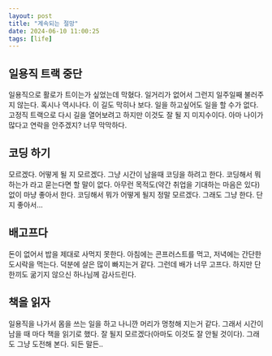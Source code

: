 ```yaml
---
layout: post
title: "계속되는 절망"
date: 2024-06-10 11:00:25
tags: [life]
---
```


## 일용직 트랙 중단

일용직으로 활로가 트이는가 싶었는데 막혔다. 일거리가 없어서 그런지 일주일째 불러주지 않는다. 혹시나 역시나다. 이 길도 막히나 보다. 일을 하고싶어도 일을 할 수가 없다. 고정직 트랙으로 다시 길을 열어보려고 하지만 이것도 잘 될 지 미지수이다. 아마 나이가 많다고 연락을 안주겠지? 너무 막막하다.

## 코딩 하기

모르겠다. 어떻게 될 지 모르겠다. 그냥 시간이 남을때 코딩을 하려고 한다. 코딩해서 뭐하는가 라고 묻는다면 할 말이 없다. 아무런 목적도(약간 취업을 기대하는 마음은 있다) 없이 마냥 좋아서 한다. 코딩해서 뭐가 어떻게 될지 정말 모르겠다. 그래도 그냥 한다. 단지 좋아서...

## 배고프다

돈이 없어서 밥을 제대로 사먹지 못한다. 아침에는 콘프러스트를 먹고, 저녁에는 간단한 도시락을 먹는다. 덕분에 살은 많이 빠지는거 같다. 그런데 배가 너무 고프다. 하지만 단 한끼도 굶기지 않으신 하나님께 감사드린다.

## 책을 읽자

일용직을 나가서 몸을 쓰는 일을 하고 나니깐 머리가 멍청해 지는거 같다. 그래서 시간이 남을 때 마다 책을 읽기로 했다. 잘 될지 모르겠다(아마도 이것도 잘 안될 것이다). 그래도 그냥 도전해 본다. 되든 말든..
